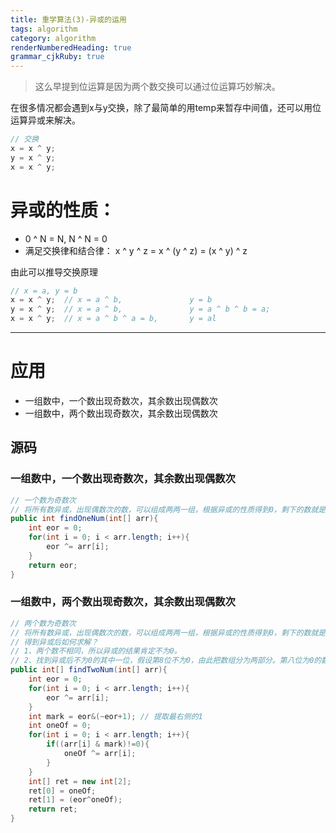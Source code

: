 ```yaml
---
title: 重学算法(3)-异或的运用
tags: algorithm
category: algorithm
renderNumberedHeading: true
grammar_cjkRuby: true
---
```


> 这么早提到位运算是因为两个数交换可以通过位运算巧妙解决。

在很多情况都会遇到x与y交换，除了最简单的用temp来暂存中间值，还可以用位运算异或来解决。

``` java
// 交换
x = x ^ y; 
y = x ^ y;
x = x ^ y;
```

# 异或的性质：

 - 0 ^ N = N, N ^ N = 0
 - 满足交换律和结合律： x ^ y ^ z = x ^ (y ^ z) = (x ^ y) ^ z

由此可以推导交换原理
``` java
// x = a, y = b
x = x ^ y;  // x = a ^ b, 				y = b
y = x ^ y;  // x = a ^ b, 				y = a ^ b ^ b = a;
x = x ^ y;  // x = a ^ b ^ a = b,  		y = al
```
---
# 应用

 - 一组数中，一个数出现奇数次，其余数出现偶数次
 - 一组数中，两个数出现奇数次，其余数出现偶数次

## 源码
### 一组数中，一个数出现奇数次，其余数出现偶数次
``` java
// 一个数为奇数次
// 将所有数异或，出现偶数次的数，可以组成两两一组，根据异或的性质得到0，剩下的数就是结果
public int findOneNum(int[] arr){
	int eor = 0;
	for(int i = 0; i < arr.length; i++){
		eor ^= arr[i];
	}
	return eor;
}
```
### 一组数中，两个数出现奇数次，其余数出现偶数次
``` java
// 两个数为奇数次
// 将所有数异或，出现偶数次的数，可以组成两两一组，根据异或的性质得到0，剩下的数就是要找的两个数的异或
// 得到异或后如何求解？
// 1、两个数不相同，所以异或的结果肯定不为0。
// 2、找到异或后不为0的其中一位，假设第8位不为0，由此把数组分为两部分。第八位为0的数异或，则得到两个数其中之一，由此又得到另一个数
public int[] findTwoNum(int[] arr){
	int eor = 0;
	for(int i = 0; i < arr.length; i++){
		eor ^= arr[i];
	}
	int mark = eor&(~eor+1); // 提取最右侧的1
	int oneOf = 0;
	for(int i = 0; i < arr.length; i++){
		if((arr[i] & mark)!=0){
			oneOf ^= arr[i];
		}
	}
	int[] ret = new int[2];
	ret[0] = oneOf;
	ret[1] = (eor^oneOf);
	return ret;
}
```

